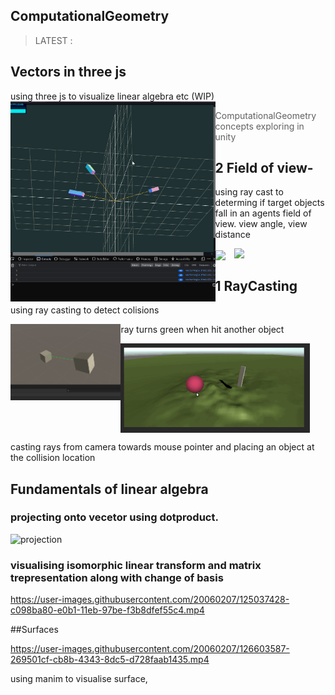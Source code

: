 ## ComputationalGeometry

>LATEST : 
## Vectors in three js 

using three js to visualize linear algebra etc (WIP)
<img src="https://github.com/deeprajbasu/ComputationalGeometry/blob/main/using3Js/vec3.gif" width="65%" align='left'>



> ComputationalGeometry concepts exploring in unity

## 2 Field  of view- 

using ray cast to determing if target objects fall in an agents field of view. view angle, view distance

<img src="https://github.com/deeprajbasu/ComputationalGeometry/blob/main/field-Of-View/FOVout1.gif" width="29%" align='right'>

<img src="https://github.com/deeprajbasu/ComputationalGeometry/blob/main/field-Of-View/FOVout2.gif" width="50%" align='center'>




## 1 RayCasting

using ray casting to detect colisions 

<img src="https://github.com/deeprajbasu/ComputationalGeometry/blob/main/raycast/screen2.PNG" width="35%" align='left'>

ray turns green when hit another object 


<img src="https://github.com/deeprajbasu/ComputationalGeometry/blob/main/raycast/rayHitPlace.gif" width="60%" align='center'>
<p>
casting rays from camera towards mouse pointer  and placing an object at the collision location
</p>



## Fundamentals of linear algebra

### projecting onto vecetor using dotproduct. 
![projection](https://user-images.githubusercontent.com/20060207/126078546-3e003a42-a6e2-49c1-b580-c96d42ed9b80.png)


### visualising isomorphic linear transform and matrix trepresentation along with change of basis
https://user-images.githubusercontent.com/20060207/125037428-c098ba80-e0b1-11eb-97be-f3b8dfef55c4.mp4



##Surfaces

https://user-images.githubusercontent.com/20060207/126603587-269501cf-cb8b-4343-8dc5-d728faab1435.mp4



using manim to visualise surface,


